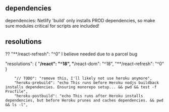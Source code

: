 

## dependencies

dependencies: Netlify 'build' only installs PROD dependencies, so make sure modules critical for scripts are included!


## resolutions

??
		"**/react-refresh": "^0" I believe needed due to a parcel bug


"resolutions": {
"**/react": "^18",
"**/react-dom": "^18",
"**/react-refresh": "^0"
}


		"// TODO": "remove this, I'll likely not use heroku anymore",
		"heroku-prebuild": "echo This runs before Heroku nodjs buildback installs dependencies. Ensuring monorepo setup... && pwd && test -f Procfile",
		"heroku-postbuild": "echo This runs after Heroku installs dependencies, but before Heroku prunes and caches dependencies. && pwd && ls -l",
